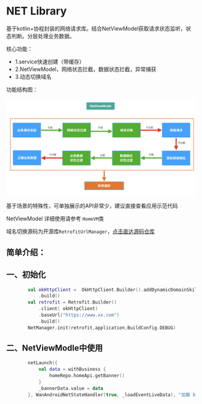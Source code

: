 # NET Library

基于kotlin+协程封装的网络请求库。结合NetViewModel获取请求状态监听，状态判断。分层处理业务数据。




核心功能：

* 1.service快速创建（带缓存）
* 2.NetViewModel，网络状态拦截，数据状态拦截，异常捕获 
* 3.动态切换域名

功能结构图：

![结构图](./images/function_structure.jpg) 

基于场景的特殊性，可单独展示的API非常少，建议直接查看应用示范代码

NetViewModel 详细使用请参考 `HomeVM`类

域名切换源码为开源库`RetrofitUrlManager`，[点击直达源码仓库](https://github.com/JessYanCoding/RetrofitUrlManager/blob/master/README-zh.md)

## 简单介绍：

## 一、初始化

```kotlin
        val okHttpClient =  OkHttpClient.Builder().addDynamicDomainSkill()
            .build()
        val retrofit = Retrofit.Builder()
            .client( okHttpClient)
            .baseUrl("https://www.xx.com")
            .build()
        NetManager.init(retrofit,application,BuildConfig.DEBUG)
```

## 二、NetViewModle中使用

```kotlin
        netLaunch({
            val data = withBusiness {
                homeRepo.homeApi.getBanner()
            }
            _bannerData.value = data
        }, WanAndroidNetStateHandler(true, _loadEventLiveData), "加载 banner")

```